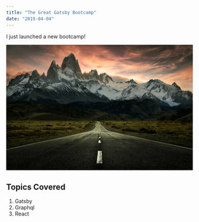 ```yaml
---
title: "The Great Gatsby Bootcamp"
date: "2019-04-04"
---
```


I just launched a new bootcamp!

![Landscape](./landscape.jpg)

## Topics Covered

1. Gatsby
1. Graphql
1. React
